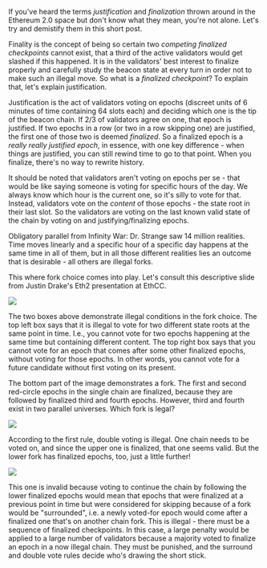 If you've heard the terms _justification_ and _finalization_ thrown around in the Ethereum 2.0 space but don't know what they mean, you're not alone. Let's try and demistify them in this short post.

Finality is the concept of being so certain two _competing finalized checkpoints_ cannot exist, that a third of the active validators would get slashed if this happened. It is in the validators' best interest to finalize properly and carefully study the beacon state at every turn in order not to make such an illegal move. So what is a _finalized checkpoint_? To explain that, let's explain justification.

Justification is the act of validators voting on epochs (discreet units of 6 minutes of time containing 64 slots each) and deciding which one is the tip of the beacon chain. If 2/3 of validators agree on one, that epoch is justified. If two epochs in a row (or two in a row skipping one) are justified, the first one of those two is deemed _finalized_. So a finalized epoch is a _really really justified epoch_, in essence, with one key difference - when things are justified, you can still rewind time to go to that point. When you finalize, there's no way to rewrite history.

It should be noted that validators aren't voting on epochs per se - that would be like saying someone is voting for specific hours of the day. We always know which hour is the current one, so it's silly to vote for that. Instead, validators vote on the _content_ of those epochs - the state root in their last slot. So the validators are voting on the last known valid state of the chain by voting on and justifying/finalizing epochs.

Obligatory parallel from Infinity War: Dr. Strange saw 14 million realities. Time moves linearly and a specific hour of a specific day happens at the same time in all of them, but in all those different realities lies an outcome that is desirable - all others are illegal forks.

This where fork choice comes into play. Let's consult this descriptive slide from Justin Drake's Eth2 presentation at EthCC.

![](https://our.status.im/content/images/2019/07/01.png)

The two boxes above demonstrate illegal conditions in the fork choice. The top left box says that it is illegal to vote for two different state roots at the same point in time. I.e., you cannot vote for two epochs happening at the same time but containing different content. The top right box says that you cannot vote for an epoch that comes after some other finalized epochs, without voting for those epochs. In other words, you cannot vote for a future candidate without first voting on its present.

The bottom part of the image demonstrates a fork. The first and second red-circle epochs in the single chain are finalized, because they are followed by finalized third and fourth epochs. However, third and fourth exist in two parallel universes. Which fork is legal?

![](https://our.status.im/content/images/2019/07/02.png)

According to the first rule, double voting is illegal. One chain needs to be voted on, and since the upper one is finalized, that one seems valid. But the lower fork has finalized epochs, too, just a little further!

![](https://our.status.im/content/images/2019/07/03.png)

This one is invalid because voting to continue the chain by following the lower finalized epochs would mean that epochs that were finalized at a previous point in time but were considered for skipping because of a fork would be "surrounded", i.e. a newly voted-for epoch would come after a finalized one that's on another chain fork. This is illegal - there must be a sequence of finalized checkpoints. In this case, a large penalty would be applied to a large number of validators because a majority voted to finalize an epoch in a now illegal chain. They must be punished, and the surround and double vote rules decide who's drawing the short stick.

